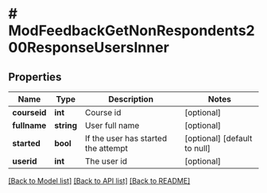 # # ModFeedbackGetNonRespondents200ResponseUsersInner

## Properties

Name | Type | Description | Notes
------------ | ------------- | ------------- | -------------
**courseid** | **int** | Course id | [optional]
**fullname** | **string** | User full name | [optional]
**started** | **bool** | If the user has started the attempt | [optional] [default to null]
**userid** | **int** | The user id | [optional]

[[Back to Model list]](../../README.md#models) [[Back to API list]](../../README.md#endpoints) [[Back to README]](../../README.md)
